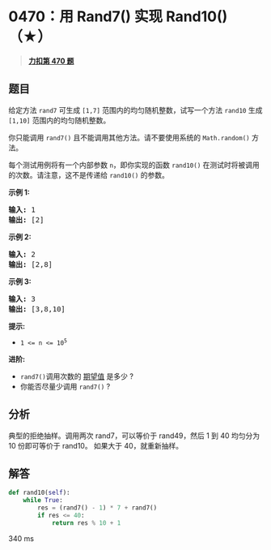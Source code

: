 # 0470：用 Rand7() 实现 Rand10()（★）


> <u>**[力扣第 470 题](https://leetcode.cn/problems/implement-rand10-using-rand7/)**</u>

## 题目

<p>给定方法 <code>rand7</code> 可生成 <code>[1,7]</code> 范围内的均匀随机整数，试写一个方法 <code>rand10</code> 生成 <code>[1,10]</code> 范围内的均匀随机整数。</p>

<p>你只能调用 <code>rand7()</code> 且不能调用其他方法。请不要使用系统的 <code>Math.random()</code> 方法。</p>

<ol>
</ol>

<p>每个测试用例将有一个内部参数 <code>n</code>，即你实现的函数 <code>rand10()</code> 在测试时将被调用的次数。请注意，这不是传递给 <code>rand10()</code> 的参数。</p>



<p><strong>示例 1:</strong></p>

<pre>
<strong>输入: </strong>1
<strong>输出: </strong>[2]
</pre>

<p><strong>示例 2:</strong></p>

<pre>
<strong>输入: </strong>2
<strong>输出: </strong>[2,8]
</pre>

<p><strong>示例 3:</strong></p>

<pre>
<strong>输入: </strong>3
<strong>输出: </strong>[3,8,10]
</pre>



<p><strong>提示:</strong></p>

<ul>
<li><code>1 &lt;= n &lt;= 10<sup>5</sup></code></li>
</ul>



<p><strong>进阶:</strong></p>

<ul>
<li><code>rand7()</code>调用次数的 <a href="https://en.wikipedia.org/wiki/Expected_value" target="_blank">期望值</a> 是多少 ?</li>
<li>你能否尽量少调用 <code>rand7()</code> ?</li>
</ul>


## 分析

典型的拒绝抽样。调用两次 rand7，可以等价于 rand49，然后 1 到 40 均匀分为 10 份即可等价于 rand10。
如果大于 40，就重新抽样。

## 解答

```python
def rand10(self):
    while True:
        res = (rand7() - 1) * 7 + rand7()
        if res <= 40:
            return res % 10 + 1
```

340 ms


